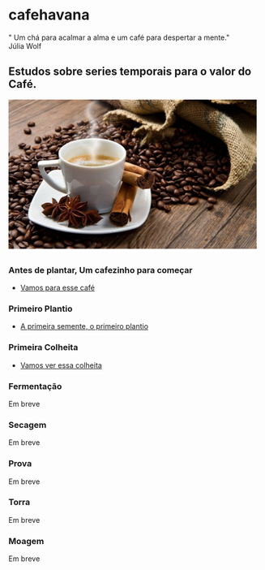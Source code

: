 # cafehavana
" Um chá para acalmar a alma e um café para despertar a mente."
<br> Júlia Wolf

## Estudos sobre series temporais para o valor do Café.
<img src="img/cafe.png" style="height: 300px;"/>

### Antes de plantar, Um cafezinho para começar <br />   
<ul><li><a href='src/analise_inicial.ipynb'>
   Vamos para esse café</a>
   </li>
 </ul>

### Primeiro Plantio <br />   
<ul><li><a href='src/preparacao.ipynb'> 
   A primeira semente, o primeiro plantio</a>
   </li>
 </ul>
 
 ### Primeira Colheita <br />   
<ul><li><a href='src/cafe_java.ipynb'> 
   Vamos ver essa colheita</a>
   </li>
 </ul>

### Fermentação <br />   
Em breve
### Secagem <br />   
Em breve
### Prova <br />   
Em breve
### Torra <br />   
Em breve
### Moagem <br />   
Em breve
